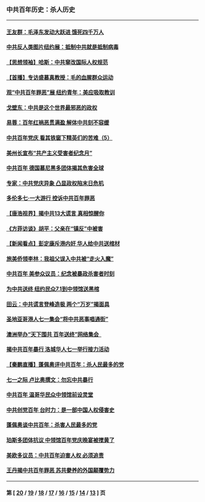 ### 中共百年历史：杀人历史
---
#### [王友群：毛泽东发动大跃进 饿死四千万人](../../pages/nf1176106/n13177158.md?08220430) 
#### [中共反人类图片纽约展：抵制中共就是抵制病毒](../../pages/nf1176106/n13115371.md?08220430) 
#### [【思想领袖】哈斯：中共窜改国际人权规范](../../pages/nf1176106/n13053647.md?08220430) 
#### [【首播】专访盛慕真教授：毛的血腥群众运动](../../pages/nf1176106/n13091782.md?08220430) 
#### [观“中共百年罪恶”展 纽约青年：美应吸取教训](../../pages/nf1176106/n13085246.md?08220430) 
#### [戈壁东：中共是这个世界最邪恶的政权](../../pages/nf1176106/n13085641.md?08220430) 
#### [易蓉：百年红祸恶贯满盈 解体中共刻不容缓](../../pages/nf1176106/n13084455.md?08220430) 
#### [中共百年党庆 看其铁窗下精英们的苦难（5）](../../pages/nf1176106/n13076766.md?08220430) 
#### [美州长宣布“共产主义受害者纪念月”](../../pages/nf1176106/n13074024.md?08220430) 
#### [中共百年 德国慕尼黑多团体揭其危害全球](../../pages/nf1176106/n13068873.md?08220430) 
#### [专家：中共党庆异象 凸显政权陷末日危机](../../pages/nf1176106/n13067084.md?08220430) 
#### [多伦多七·一大游行 控诉中共百年罪恶](../../pages/nf1176106/n13062043.md?08220430) 
#### [【唐浩视界】揭中共13大谎言 真相惊醒你](../../pages/nf1176106/n13065208.md?08220430) 
#### [《方菲访谈》胡平：父亲在“镇反”中被害](../../pages/nf1176106/n13064114.md?08220430) 
#### [【新闻看点】彭定康斥港内奸 华人给中共送棺材](../../pages/nf1176106/n13064230.md?08220430) 
#### [旅美侨领李林：我祖父误入中共被“走火入魔”](../../pages/nf1176106/n13062777.md?08220430) 
#### [中共百年 美参众议员：纪念被暴政杀害者时刻](../../pages/nf1176106/n13063735.md?08220430) 
#### [为中共送终 纽约民众7.1到中领馆送黑棺](../../pages/nf1176106/n13062573.md?08220430) 
#### [田云：中共谎言登峰造极 两个“万岁”揭面具](../../pages/nf1176106/n13062013.md?08220430) 
#### [圣地亚哥港人七一集会“将中共恶事唱通街”](../../pages/nf1176106/n13062681.md?08220430) 
#### [澳洲举办“天下围共 百年送终”网络集会  ](../../pages/nf1176106/n13054366.md?08220430) 
#### [揭中共百年暴行 洛城华人七一举行接力活动](../../pages/nf1176106/n13061979.md?08220430) 
#### [【秦鹏直播】蓬佩奥评中共百年：杀人民最多的党](../../pages/nf1176106/n13061736.md?08220430) 
#### [七一之际 卢比奥撰文：勿忘中共暴行](../../pages/nf1176106/n13061044.md?08220430) 
#### [中共百年 温哥华民众中领馆前设灵堂](../../pages/nf1176106/n13061399.md?08220430) 
#### [中共创党百年 台时力：是一部中国人权侵害史](../../pages/nf1176106/n13060687.md?08220430) 
#### [蓬佩奥谈中共百年：杀害人民最多的党](../../pages/nf1176106/n13061271.md?08220430) 
#### [珀斯多团体抗议 中领馆百年党庆晚宴被搅黄了](../../pages/nf1176106/n13061220.md?08220430) 
#### [美欧多议员：中共百年迫害人权 必须追责](../../pages/nf1176106/n13061062.md?08220430) 
#### [王丹揭中共百年罪恶 苏共豢养的外国颠覆势力](../../pages/nf1176106/n13060640.md?08220430) 

---
#### 第 [ [20](./20.md?08220430) / [19](./19.md?08220430) / [18](./18.md?08220430) / [17](./17.md?08220430) / [16](./16.md?08220430) / [15](./15.md?08220430) / [14](./14.md?08220430) / [13](./13.md?08220430) ] 页

